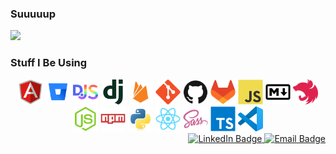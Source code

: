 ### Suuuuup
<div>
  <img src="https://i.makeagif.com/media/10-09-2022/rJVMmE.gif" width="650" />
</div>

### Stuff I Be Using
<div align="center">
    <img src="https://github.com/devicons/devicon/blob/master/icons/angularjs/angularjs-original.svg" width="40" height="40" />
    <img src="https://github.com/devicons/devicon/blob/master/icons/bitbucket/bitbucket-original.svg" width="40" height="40" />
    <img src="https://github.com/devicons/devicon/blob/master/icons/discordjs/discordjs-original.svg" width="40" height="40" />
    <img src="https://github.com/devicons/devicon/blob/master/icons/django/django-plain.svg" width="40" height="40" />
    <img src="https://github.com/devicons/devicon/blob/master/icons/firebase/firebase-plain.svg" width="40" height="40" />
    <img src="https://github.com/devicons/devicon/blob/master/icons/git/git-original.svg" width="40" height="40" />
    <img src="https://github.com/devicons/devicon/blob/master/icons/github/github-original.svg" width="40" height="40" />
    <img src="https://github.com/devicons/devicon/blob/master/icons/gitlab/gitlab-original.svg" width="40" height="40" />
    <img src="https://github.com/devicons/devicon/blob/master/icons/javascript/javascript-original.svg" width="40" height="40" />
    <img src="https://github.com/devicons/devicon/blob/master/icons/markdown/markdown-original.svg" width="40" height="40" />
    <img src="https://github.com/devicons/devicon/blob/master/icons/nestjs/nestjs-plain.svg" width="40" height="40" />
    <img src="https://github.com/devicons/devicon/blob/master/icons/nodejs/nodejs-original.svg" width="40" height="40" />
    <img src="https://github.com/devicons/devicon/blob/master/icons/npm/npm-original-wordmark.svg" width="40" height="40" />
    <img src="https://github.com/devicons/devicon/blob/master/icons/python/python-original.svg" width="40" height="40" />
    <img src="https://github.com/devicons/devicon/blob/master/icons/react/react-original.svg" width="40" height="40" />
    <img src="https://github.com/devicons/devicon/blob/master/icons/sass/sass-original.svg" width="40" height="40" />
    <img src="https://github.com/devicons/devicon/blob/master/icons/typescript/typescript-original.svg" width="40" height="40" />
    <img src="https://github.com/devicons/devicon/blob/master/icons/vscode/vscode-original.svg" width="40" height="40" />
  </div>

<div align="end">
  <a href="https://www.linkedin.com/in/maher-abaza/" target="_blank">
    <img src="https://img.shields.io/badge/LinkedIn-blue?style=for-the-badge&logo=linkedin&logoColor=white" alt="LinkedIn Badge"/>
  </a> 
  <a href="mailto::maher.abaza@proton.me" target="_blank">
    <img src="https://img.shields.io/badge/Email-blue?style=for-the-badge&logo=email&logoColor=white" alt="Email Badge"/>
  </a>
</div>
